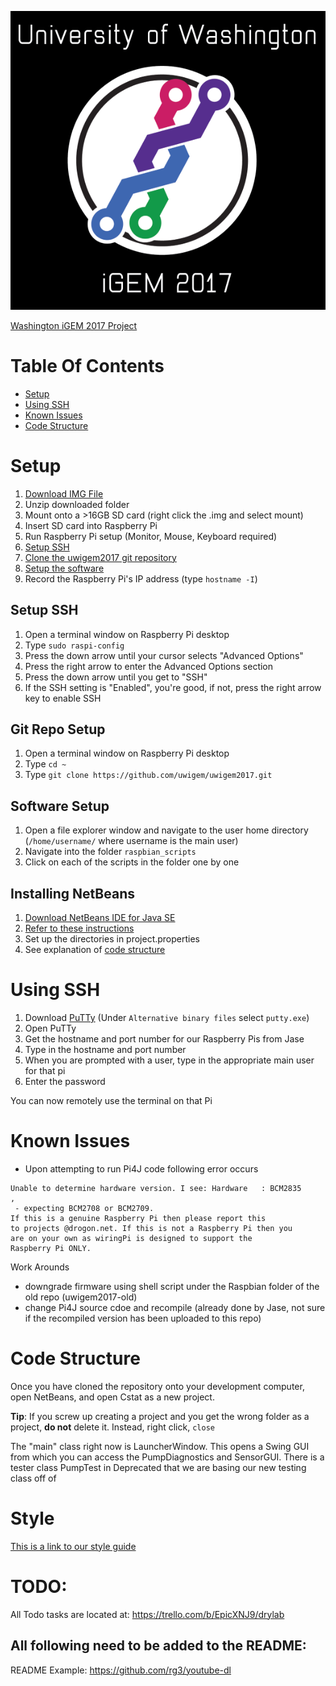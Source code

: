 ![UW IGEM Logo](final_logo.png)

[Washington iGEM 2017 Project](http://2017.igem.org/Team:Washington)

# Table Of Contents

 - [Setup](#setup)
 - [Using SSH](#using-ssh)
 - [Known Issues](#known-issues)
 - [Code Structure](#code-structure)

# Setup
1. [Download IMG File](https://www.raspberrypi.org/downloads/raspbian/)
2. Unzip downloaded folder
3. Mount onto a >16GB SD card (right click the .img and select mount)
4. Insert SD card into Raspberry Pi
5. Run Raspberry Pi setup (Monitor, Mouse, Keyboard required)
6. [Setup SSH](##SetupSSH) 
7. [Clone the uwigem2017 git repository](##GitRepoSetup)
8. [Setup the software](#SoftwareSetup)
9. Record the Raspberry Pi's IP address (type `hostname -I`)

## Setup SSH

1. Open a terminal window on Raspberry Pi desktop
2. Type `sudo raspi-config`
3. Press the down arrow until your cursor selects "Advanced Options"
4. Press the right arrow to enter the Advanced Options section
5. Press the down arrow until you get to "SSH"
6. If the SSH setting is "Enabled", you're good, if not, press the right arrow key to enable SSH

## Git Repo Setup

1. Open a terminal window on Raspberry Pi desktop
2. Type `cd ~`
3. Type `git clone https://github.com/uwigem/uwigem2017.git`

## Software Setup

1. Open a file explorer window and navigate to the user home directory (`/home/username/` where username is the main user)
2. Navigate into the folder `raspbian_scripts`
3. Click on each of the scripts in the folder one by one

## Installing NetBeans

1. [Download NetBeans IDE for Java SE](https://netbeans.org/downloads/start.html?platform=linux&lang=en&option=javase)
2. [Refer to these instructions](https://netbeans.org/community/releases/36/install.html#unix)
3. Set up the directories in project.properties
4. See explanation of [code structure](#code-structure)

# Using SSH

1. Download [PuTTy](www.putty.org "putty") (Under `Alternative binary files` select `putty.exe`)
2. Open PuTTy
3. Get the hostname and port number for our Raspberry Pis from Jase
4. Type in the hostname and port number
5. When you are prompted with a user, type in the appropriate main user for that pi
6. Enter the password

You can now remotely use the terminal on that Pi

# Known Issues
- Upon attempting to run Pi4J code following error occurs
~~~~
Unable to determine hardware version. I see: Hardware   : BCM2835
,
 - expecting BCM2708 or BCM2709.
If this is a genuine Raspberry Pi then please report this 
to projects @drogon.net. If this is not a Raspberry Pi then you
are on your own as wiringPi is designed to support the 
Raspberry Pi ONLY.
~~~~
Work Arounds
 - downgrade firmware using shell script under the Raspbian folder of the old repo (uwigem2017-old)
 - change Pi4J source cdoe and recompile (already done by Jase, not sure if the recompiled version has been uploaded to this repo)

# Code Structure

Once you have cloned the repository onto your development computer, open NetBeans, and open Cstat as a new project.

**Tip**: If you screw up creating a project and you get the wrong folder as a project, **do not** delete it. Instead, right click, `close`

The "main" class right now is LauncherWindow. This opens a Swing GUI from which you can access the PumpDiagnostics and SensorGUI. There is a tester class PumpTest in Deprecated that we are basing our new testing class off of

# Style 

[This is a link to our style guide](https://docs.google.com/document/d/1yj8CQqgwJOqUnpGy8NXgSrQa9QJvarw91EB4vhZKkh8/edit?usp=sharing)

# TODO: 
All Todo tasks are located at: https://trello.com/b/EpicXNJ9/drylab

All following need to be added to the README:
 - 

README Example: https://github.com/rg3/youtube-dl
